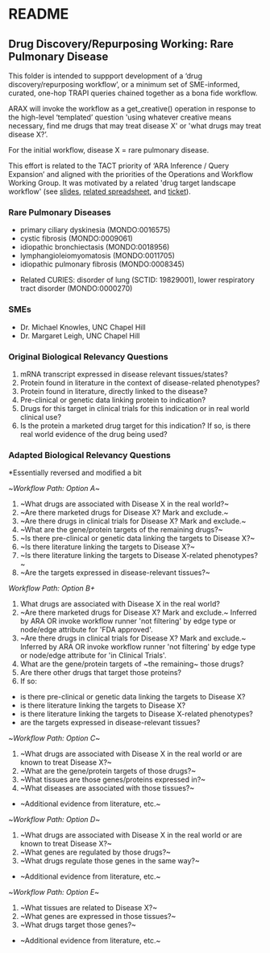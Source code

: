 # README

## Drug Discovery/Repurposing Working: Rare Pulmonary Disease

This folder is intended to suppport development of a ‘drug discovery/repurposing workflow’, or a minimum set of SME-informed, curated, one-hop TRAPI queries chained together as a bona fide workflow.

ARAX will invoke the workflow as a get_creative() operation in response to the high-level ‘templated’ question 'using whatever creative means necessary, find me drugs that may treat disease X' or 'what drugs may treat disease X?’.

For the initial workflow, disease X = rare pulmonary disease.

This effort is related to the TACT priority of ‘ARA Inference / Query Expansion’ and aligned with the priorities of the Operations and Workflow Working Group. It was motivated by a related 'drug target landscape workflow' (see [slides](https://docs.google.com/presentation/d/1I4Ip7BVOhMl5Qt9HFvPnUwXObrNwZnSyp1Ax8pPsXss/edit?usp=sharing), [related spreadsheet](https://docs.google.com/spreadsheets/d/1gpsO6svuLy7AghWwsfwZLbmdJtIc3Kc290F_-dDrdzQ/edit?usp=sharing), and [ticket](https://github.com/NCATSTranslator/Clinical-Data-Committee-Tracking-Voting/issues/9)).

### Rare Pulmonary Diseases

- primary ciliary dyskinesia (MONDO:0016575)
- cystic fibrosis (MONDO:0009061)
- idiopathic bronchiectasis (MONDO:0018956)
- lymphangioleiomyomatosis (MONDO:0011705)
- idiopathic pulmonary fibrosis (MONDO:0008345)

* Related CURIES: disorder of lung (SCTID: 19829001), lower respiratory tract disorder (MONDO:0000270)

### SMEs

- Dr. Michael Knowles, UNC Chapel Hill
- Dr. Margaret Leigh, UNC Chapel Hill

### Original Biological Relevancy Questions

1. mRNA transcript expressed in disease relevant tissues/states?
2. Protein found in literature in the context of disease-related phenotypes?
3. Protein found in literature, directly linked to the disease?
4. Pre-clinical or genetic data linking protein to indication?
5. Drugs for this target in clinical trials for this indication or in real world clinical use?
6. Is the protein a marketed drug target for this indication? If so, is there real world evidence of the drug being used?

### Adapted Biological Relevancy Questions

*Essentially reversed and modified a bit

~*Workflow Path: Option A*~

1. ~What drugs are associated with Disease X in the real world?~
2. ~Are there marketed drugs for Disease X? Mark and exclude.~
3. ~Are there drugs in clinical trials for Disease X? Mark and exclude.~
4. ~What are the gene/protein targets of the remaining drugs?~
6. ~Is there pre-clinical or genetic data linking the targets to Disease X?~
7. ~Is there literature linking the targets to Disease X?~
8. ~Is there literature linking the targets to Disease X-related phenotypes?~
9. ~Are the targets expressed in disease-relevant tissues?~

*Workflow Path: Option B+*

1. What drugs are associated with Disease X in the real world?
2. ~Are there marketed drugs for Disease X? Mark and exclude.~ Inferred by ARA OR invoke workflow runner 'not filtering' by edge type or node/edge attribute for 'FDA approved'.
3. ~Are there drugs in clinical trials for Disease X? Mark and exclude.~ Inferred by ARA OR invoke workflow runner 'not filtering' by edge type or node/edge attribute for 'in Clinical Trials'.
4. What are the gene/protein targets of ~the remaining~ those drugs?
5. Are there other drugs that target those proteins?
6. If so:
- is there pre-clinical or genetic data linking the targets to Disease X?
- is there literature linking the targets to Disease X?
- is there literature linking the targets to Disease X-related phenotypes?
- are the targets expressed in disease-relevant tissues?

~*Workflow Path: Option C*~

1. ~What drugs are associated with Disease X in the real world or are known to treat Disease X?~
2. ~What are the gene/protein targets of those drugs?~
3. ~What tissues are those genes/proteins expressed in?~
4. ~What diseases are associated with those tissues?~
- ~Additional evidence from literature, etc.~

~*Workflow Path: Option D*~

1. ~What drugs are associated with Disease X in the real world or are known to treat Disease X?~
2. ~What genes are regulated by those drugs?~
3. ~What drugs regulate those genes in the same way?~
- ~Additional evidence from literature, etc.~

~*Workflow Path: Option E*~

1. ~What tissues are related to Disease X?~
2. ~What genes are expressed in those tissues?~
3. ~What drugs target those genes?~
- ~Additional evidence from literature, etc.~
